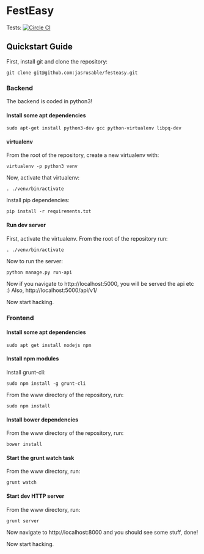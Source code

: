 # FestEasy

Tests: [![Circle CI](https://circleci.com/gh/jasrusable/festeasy.svg?style=svg&circle-token=c7a32d51438bd6f2fee752e729560c36b76a4a37)](https://circleci.com/gh/jasrusable/festeasy)

## Quickstart Guide
First, install git and clone the repository:

`git clone git@github.com:jasrusable/festeasy.git`

### Backend

The backend is coded in python3!

#### Install some apt dependencies

`sudo apt-get install python3-dev gcc python-virtualenv libpq-dev`

#### virtualenv

From the root of the repository, create a new virtualenv with:

`virtualenv -p python3 venv`

Now, activate that virtualenv:

`. ./venv/bin/activate`

Install pip dependencies:

`pip install -r requirements.txt`

#### Run dev server

First, activate the virtualenv. From the root of the repository run:

`. ./venv/bin/activate`

Now to run the server:

`python manage.py run-api`

Now if you navigate to http://localhost:5000, you will be served the api etc :)
Also, http://localhost:5000/api/v1/

Now start hacking.

### Frontend

#### Install some apt dependencies

`sudo apt get install nodejs npm`

#### Install npm modules

Install grunt-cli:

`sudo npm install -g grunt-cli`

From the www directory of the repository, run:

`sudo npm install`

#### Install bower dependencies

From the www directory of the repository, run:

`bower install`

#### Start the grunt watch task

From the www directory, run:

`grunt watch`


#### Start dev HTTP server

From the www directory, run:

`grunt server`

Now navigate to http://localhost:8000 and you should see some stuff, done!

Now start hacking.
